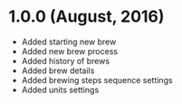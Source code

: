 # 1.0.0 (August, 2016)

- Added starting new brew
- Added new brew process
- Added history of brews
- Added brew details
- Added brewing steps sequence settings
- Added units settings
